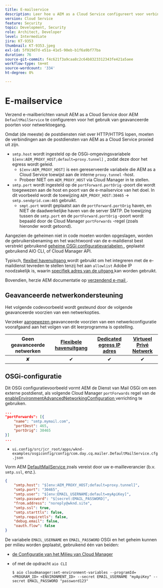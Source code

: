 ```yaml
---
title: E-mailservice
description: Leer hoe u AEM as a Cloud Service configureert voor verbinding met een e-mailservice met behulp van egress-poorten.
version: Cloud Service
feature: Security
topic: Development, Security
role: Architect, Developer
level: Intermediate
jira: KT-9353
thumbnail: KT-9353.jpeg
exl-id: 5f919d7d-e51a-41e5-90eb-b1f6a9bf77ba
duration: 76
source-git-commit: f4c621f3a9caa8c2c64b8323312343fe421a5aee
workflow-type: tm+mt
source-wordcount: '334'
ht-degree: 0%

---
```


# E-mailservice

Verzend e-mailberichten vanuit AEM as a Cloud Service door AEM `DefaultMailService` te configureren voor het gebruik van geavanceerde poorten voor netwerktoegang.

Omdat (de meeste) de postdiensten niet over HTTP/HTTPS lopen, moeten de verbindingen aan de postdiensten van AEM as a Cloud Service proxied uit zijn.

+ `smtp.host` wordt ingesteld op de OSGi-omgevingsvariabele `$[env:AEM_PROXY_HOST;default=proxy.tunnel]` , zodat deze door het egress wordt geleid.
   + `$[env:AEM_PROXY_HOST]` is een gereserveerde variabele die AEM as a Cloud Service toewijst aan de interne `proxy.tunnel` -host.
   + Probeer NIET om `AEM_PROXY_HOST` via Cloud Manager in te stellen.
+ `smtp.port` wordt ingesteld op de `portForward.portOrig` -poort die wordt toegewezen aan de host en poort van de e-mailservice van het doel. In dit voorbeeld wordt de toewijzing `AEM_PROXY_HOST:30465` → `smtp.sendgrid.com:465` gebruikt.
   + `smpt.port` wordt geplaatst aan de `portForward.portOrig` haven, en NIET de daadwerkelijke haven van de server SMTP. De toewijzing tussen de `smtp.port` en de `portForward.portOrig` -poort wordt bepaald door de Cloud Manager `portForwards` -regel (zoals hieronder wordt getoond).

Aangezien de geheimen niet in code moeten worden opgeslagen, worden de gebruikersbenaming en het wachtwoord van de e-maildienst best verstrekt gebruikend [ geheime OSGi configuratievariabelen ](https://experienceleague.adobe.com/docs/experience-manager-cloud-service/implementing/deploying/configuring-osgi.html#secret-configuration-values), geplaatst gebruikend AIO CLI, of Cloud Manager API.

Typisch, [ flexibel havenuitgang ](../flexible-port-egress.md) wordt gebruikt om het integreren met de e-maildienst tevreden te stellen tenzij het aan `allowlist` Adobe IP noodzakelijk is, waarin [ specifiek adres van de uitgang ](../dedicated-egress-ip-address.md) kan worden gebruikt.

Bovendien, herzie AEM documentatie op [ verzendend e-mail ](https://experienceleague.adobe.com/docs/experience-manager-cloud-service/content/implementing/developing/development-guidelines.html#sending-email).

## Geavanceerde netwerkondersteuning

Het volgende codevoorbeeld wordt gesteund door de volgende geavanceerde voorzien van een netwerkopties.

Verzeker [ aangewezen ](../advanced-networking.md#advanced-networking) geavanceerde voorzien van een netwerkconfiguratie voorafgaand aan het volgen van dit leerprogramma is opstelling.

| Geen geavanceerde netwerken | [ Flexibele havenuitgang ](../flexible-port-egress.md) | [ Dedicated egress IP adres ](../dedicated-egress-ip-address.md) | [ Virtueel Privé Netwerk ](../vpn.md) |
|:-----:|:-----:|:------:|:---------:|
| ✘ | ✔ | ✔ | ✔ |

## OSGi-configuratie

Dit OSGi configuratievoorbeeld vormt AEM de Dienst van Mail OSGi om een externe postdienst, als volgende Cloud Manager `portForwards` regel van de [ enableEnvironmentAdvancedNetworkingConfiguration ](https://www.adobe.io/experience-cloud/cloud-manager/reference/api/#operation/enableEnvironmentAdvancedNetworkingConfiguration) verrichting te gebruiken.

```json
...
"portForwards": [{
    "name": "smtp.mymail.com",
    "portDest": 465,
    "portOrig": 30465
}]
...
```

+ `ui.config/src/jcr_root/apps/wknd-examples/osgiconfig/config/com.day.cq.mailer.DefaultMailService.cfg.json`

Vorm AEM [ DefaultMailService ](https://experienceleague.adobe.com/docs/experience-manager-cloud-service/content/implementing/developing/development-guidelines.html#sending-email) zoals vereist door uw e-mailleverancier (b.v. `smtp.ssl`, enz.).

```json
{
    "smtp.host": "$[env:AEM_PROXY_HOST;default=proxy.tunnel]",
    "smtp.port": "30465",
    "smtp.user": "$[env:EMAIL_USERNAME;default=myApiKey]",
    "smtp.password": "$[secret:EMAIL_PASSWORD]",
    "from.address": "noreply@wknd.site",
    "smtp.ssl": true,
    "smtp.starttls": false, 
    "smtp.requiretls": false,
    "debug.email": false,
    "oauth.flow": false
}
```

De variabele `EMAIL_USERNAME` en `EMAIL_PASSWORD` OSGi en het geheim kunnen per milieu worden geplaatst, gebruikend één van beiden:

+ [ de Configuratie van het Milieu van Cloud Manager ](https://experienceleague.adobe.com/docs/experience-manager-cloud-service/content/implementing/using-cloud-manager/environment-variables.html)
+ of met de opdracht `aio CLI`

  ```shell
  $ aio cloudmanager:set-environment-variables --programId=<PROGRAM_ID> <ENVIRONMENT_ID> --secret EMAIL_USERNAME "myApiKey" --secret EMAIL_PASSWORD "password123"
  ```
